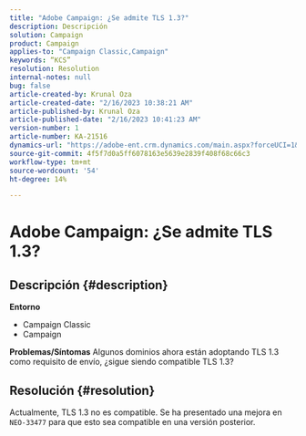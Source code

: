 ```yaml
---
title: "Adobe Campaign: ¿Se admite TLS 1.3?"
description: Descripción
solution: Campaign
product: Campaign
applies-to: "Campaign Classic,Campaign"
keywords: “KCS”
resolution: Resolution
internal-notes: null
bug: false
article-created-by: Krunal Oza
article-created-date: "2/16/2023 10:38:21 AM"
article-published-by: Krunal Oza
article-published-date: "2/16/2023 10:41:23 AM"
version-number: 1
article-number: KA-21516
dynamics-url: "https://adobe-ent.crm.dynamics.com/main.aspx?forceUCI=1&pagetype=entityrecord&etn=knowledgearticle&id=12b1b402-e6ad-ed11-aad1-6045bd006793"
source-git-commit: 4f5f7d0a5ff6078163e5639e2839f408f68c66c3
workflow-type: tm+mt
source-wordcount: '54'
ht-degree: 14%

---
```


# Adobe Campaign: ¿Se admite TLS 1.3?

## Descripción {#description}

<b>Entorno</b>
- Campaign Classic
- Campaign



<b>Problemas/Síntomas</b>
Algunos dominios ahora están adoptando TLS 1.3 como requisito de envío, ¿sigue siendo compatible TLS 1.3?


## Resolución {#resolution}


Actualmente, TLS 1.3 no es compatible. Se ha presentado una mejora en `NEO-33477` para que esto sea compatible en una versión posterior.
